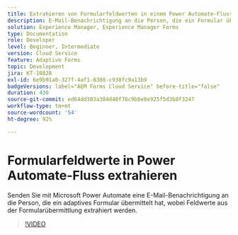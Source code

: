 ```yaml
---
title: Extrahieren von Formularfeldwerten in einem Power Automate-Fluss
description: E-Mail-Benachrichtigung an die Person, die ein Formular übermittelt hat, in einem Microsoft Power Automate-Workflow senden
solution: Experience Manager, Experience Manager Forms
type: Documentation
role: Developer
level: Beginner, Intermediate
version: Cloud Service
feature: Adaptive Forms
topic: Development
jira: KT-10828
exl-id: 6e9b91a0-327f-4af1-8308-c938fc9a13b9
badgeVersions: label="AEM Forms Cloud Service" before-title="false"
duration: 430
source-git-commit: ed64dd303a384d48f76c9b8e8e925f5d3b8f3247
workflow-type: tm+mt
source-wordcount: '54'
ht-degree: 92%

---
```


# Formularfeldwerte in Power Automate-Fluss extrahieren

Senden Sie mit Microsoft Power Automate eine E-Mail-Benachrichtigung an die Person, die ein adaptives Formular übermittelt hat, wobei Feldwerte aus der Formularübermittlung extrahiert werden.

>[!VIDEO](https://video.tv.adobe.com/v/345957?quality=12&learn=on)

